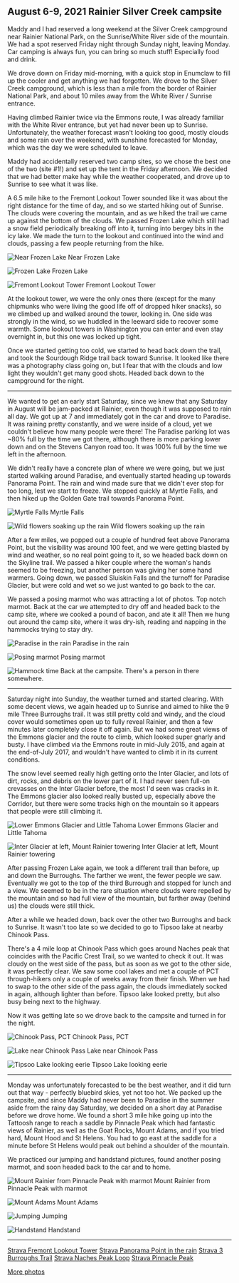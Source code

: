 ## August 6-9, 2021 Rainier Silver Creek campsite

Maddy and I had reserved a long weekend at the Silver Creek campground near Rainier National Park, on the Sunrise/White River side of the mountain. We had a spot reserved Friday night through Sunday night, leaving Monday. Car camping is always fun, you can bring so much stuff! Especially food and drink.

We drove down on Friday mid-morning, with a quick stop in Enumclaw to fill up the cooler and get anything we had forgotten. We drove to the Silver Creek campground, which is less than a mile from the border of Rainier National Park, and about 10 miles away from the White River / Sunrise entrance.

Having climbed Rainier twice via the Emmons route, I was already familiar with the White River entrance, but yet had never been up to Sunrise. Unfortunately, the weather forecast wasn't looking too good, mostly clouds and some rain over the weekend, with sunshine forecasted for Monday, which was the day we were scheduled to leave.

Maddy had accidentally reserved two camp sites, so we chose the best one of the two (site #1!) and set up the tent in the Friday afternoon. We decided that we had better make hay while the weather cooperated, and drove up to Sunrise to see what it was like.

A 6.5 mile hike to the Fremont Lookout Tower sounded like it was about the right distance for the time of day, and so we started hiking out of Sunrise. The clouds were covering the mountain, and as we hiked the trail we came up against the bottom of the clouds. We passed Frozen Lake which still had a snow field periodically breaking off into it, turning into bergey bits in the icy lake. We made the turn to the lookout and continued into the wind and clouds, passing a few people returning from the hike.

![Near Frozen Lake](/images/rainier_silver_creek/PXL_20210807_005725361.jpg)
Near Frozen Lake

![Frozen Lake](/images/rainier_silver_creek/DSC05562.JPG)
Frozen Lake

![Fremont Lookout Tower](/images/rainier_silver_creek/DSC05553.JPG)
Fremont Lookout Tower

At the lookout tower, we were the only ones there (except for the many chipmunks who were living the good life off of dropped hiker snacks), so we climbed up and walked around the tower, looking in. One side was strongly in the wind, so we huddled in the leeward side to recover some warmth. Some lookout towers in Washington you can enter and even stay overnight in, but this one was locked up tight.

Once we started getting too cold, we started to head back down the trail, and took the Sourdough Ridge trail back toward Sunrise. It looked like there was a photography class going on, but I fear that with the clouds and low light they wouldn't get many good shots. Headed back down to the campground for the night.

---

We wanted to get an early start Saturday, since we knew that any Saturday in August will be jam-packed at Rainier, even though it was supposed to rain all day. We got up at 7 and immediately got in the car and drove to Paradise. It was raining pretty constantly, and we were inside of a cloud, yet we couldn't believe how many people were there! The Paradise parking lot was ~80% full by the time we got there, although there is more parking lower down and on the Stevens Canyon road too. It was 100% full by the time we left in the afternoon.

We didn't really have a concrete plan of where we were going, but we just started walking around Paradise, and eventually started heading up towards Panorama Point. The rain and wind made sure that we didn't ever stop for too long, lest we start to freeze. We stopped quickly at Myrtle Falls, and then hiked up the Golden Gate trail towards Panorama Point.

![Myrtle Falls](/images/rainier_silver_creek/PXL_20210807_160958963.jpg)
Myrtle Falls

![Wild flowers soaking up the rain](/images/rainier_silver_creek/PXL_20210807_162740587.MP.jpg)
Wild flowers soaking up the rain

After a few miles, we popped out a couple of hundred feet above Panorama Point, but the visibility was around 100 feet, and we were getting blasted by wind and weather, so no real point going to it, so we headed back down on the Skyline trail. We passed a hiker couple where the woman's hands seemed to be freezing, but another person was giving her some hand warmers. Going down, we passed Sluiskin Falls and the turnoff for Paradise Glacier, but were cold and wet so we just wanted to go back to the car.

We passed a posing marmot who was attracting a lot of photos. Top notch marmot. Back at the car we attempted to dry off and headed back to the camp site, where we cooked a pound of bacon, and ate it all! Then we hung out around the camp site, where it was dry-ish, reading and napping in the hammocks trying to stay dry.

![Paradise in the rain](/images/rainier_silver_creek/PXL_20210807_172236853.PORTRAIT.jpg)
Paradise in the rain

![Posing marmot](/images/rainier_silver_creek/PXL_20210807_184525131.MP.jpg)
Posing marmot

![Hammock time](/images/rainier_silver_creek/PXL_20210807_231557154.jpg)
Back at the campsite. There's a person in there somewhere.

---

Saturday night into Sunday, the weather turned and started clearing. With some decent views, we again headed up to Sunrise and aimed to hike the 9 mile Three Burroughs trail. It was still pretty cold and windy, and the cloud cover would sometimes open up to fully reveal Rainier, and then a few minutes later completely close it off again. But we had some great views of the Emmons glacier and the route to climb, which looked super gnarly and busty. I have climbed via the Emmons route in mid-July 2015, and again at the end-of-July 2017, and wouldn't have wanted to climb it in its current conditions.

The snow level seemed really high getting onto the Inter Glacier, and lots of dirt, rocks, and debris on the lower part of it. I had never seen full-on crevasses on the Inter Glacier before, the most I'd seen was cracks in it. The Emmons glacier also looked really busted up, especially above the Corridor, but there were some tracks high on the mountain so it appears that people were still climbing it.

![Lower Emmons Glacier and Little Tahoma](/images/rainier_silver_creek/DSC05565.JPG)
Lower Emmons Glacier and Little Tahoma

![Inter Glacier at left, Mount Rainier towering](/images/rainier_silver_creek/DSC05575.JPG)
Inter Glacier at left, Mount Rainier towering

After passing Frozen Lake again, we took a different trail than before, up and down the Burroughs. The farther we went, the fewer people we saw. Eventually we got to the top of the third Burrough and stopped for lunch and a view. We seemed to be in the rare situation where clouds were repelled by the mountain and so had full view of the mountain, but farther away (behind us) the clouds were still thick.

After a while we headed down, back over the other two Burroughs and back to Sunrise. It wasn't too late so we decided to go to Tipsoo lake at nearby Chinook Pass. 

There's a 4 mile loop at Chinook Pass which goes around Naches peak that coincides with the Pacific Crest Trail, so we wanted to check it out. It was cloudy on the west side of the pass, but as soon as we got to the other side, it was perfectly clear. We saw some cool lakes and met a couple of PCT through-hikers only a couple of weeks away from their finish. When we had to swap to the other side of the pass again, the clouds immediately socked in again, although lighter than before. Tipsoo lake looked pretty, but also busy being next to the highway.

Now it was getting late so we drove back to the campsite and turned in for the night.

![Chinook Pass, PCT](/images/rainier_silver_creek/DSC05589.JPG)
Chinook Pass, PCT

![Lake near Chinook Pass](/images/rainier_silver_creek/DSC05602.JPG)
Lake near Chinook Pass

![Tipsoo Lake looking eerie](/images/rainier_silver_creek/DSC05610.JPG)
Tipsoo Lake looking eerie

---

Monday was unfortunately forecasted to be the best weather, and it did turn out that way - perfectly bluebird skies, yet not too hot. We packed up the campsite, and since Maddy had never been to Paradise in the summer aside from the rainy day Saturday, we decided on a short day at Paradise before we drove home. We found a short 3 mile hike going up into the Tattoosh range to reach a saddle by Pinnacle Peak which had fantastic views of Rainier, as well as the Goat Rocks, Mount Adams, and if you tried hard, Mount Hood and St Helens. You had to go east at the saddle for a minute before St Helens would peak out behind a shoulder of the mountain.

We practiced our jumping and handstand pictures, found another posing marmot, and soon headed back to the car and to home.

![Mount Rainier from Pinnacle Peak with marmot](/images/rainier_silver_creek/DSC05650.JPG)
Mount Rainier from Pinnacle Peak with marmot

![Mount Adams](/images/rainier_silver_creek/DSC05623.JPG)
Mount Adams

![Jumping](/images/rainier_silver_creek/DSC05628.JPG)
Jumping

![Handstand](/images/rainier_silver_creek/DSC05634.JPG)
Handstand

---

[Strava Fremont Lookout Tower](https://www.strava.com/activities/5755946279)
[Strava Panorama Point in the rain](https://www.strava.com/activities/5755946781)
[Strava 3 Burroughs Trail](https://www.strava.com/activities/5766276575)
[Strava Naches Peak Loop](https://www.strava.com/activities/5766277017)
[Strava Pinnacle Peak](https://www.strava.com/activities/5766277521)

[More photos](https://photos.app.goo.gl/NfoFd3eGSMA8o4ZSA)